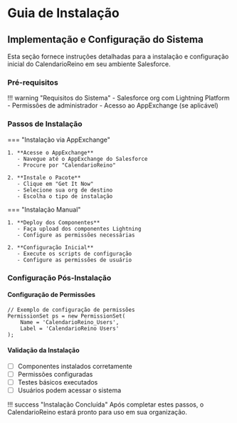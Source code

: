 # Guia de Instalação

## Implementação e Configuração do Sistema

Esta seção fornece instruções detalhadas para a instalação e configuração inicial do CalendarioReino em seu ambiente Salesforce.

### Pré-requisitos

!!! warning "Requisitos do Sistema"
    - Salesforce org com Lightning Platform
    - Permissões de administrador
    - Acesso ao AppExchange (se aplicável)

### Passos de Instalação

=== "Instalação via AppExchange"

    1. **Acesse o AppExchange**
       - Navegue até o AppExchange do Salesforce
       - Procure por "CalendarioReino"
       
    2. **Instale o Pacote**
       - Clique em "Get It Now"
       - Selecione sua org de destino
       - Escolha o tipo de instalação

=== "Instalação Manual"

    1. **Deploy dos Componentes**
       - Faça upload dos componentes Lightning
       - Configure as permissões necessárias
       
    2. **Configuração Inicial**
       - Execute os scripts de configuração
       - Configure as permissões de usuário

### Configuração Pós-Instalação

#### Configuração de Permissões

```apex
// Exemplo de configuração de permissões
PermissionSet ps = new PermissionSet(
    Name = 'CalendarioReino_Users',
    Label = 'CalendarioReino Users'
);
```

#### Validação da Instalação

- [ ] Componentes instalados corretamente
- [ ] Permissões configuradas
- [ ] Testes básicos executados
- [ ] Usuários podem acessar o sistema

!!! success "Instalação Concluída"
    Após completar estes passos, o CalendarioReino estará pronto para uso em sua organização.
